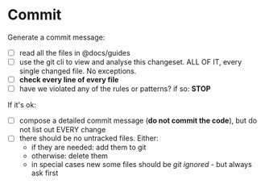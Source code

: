 # Commit

Generate a commit message:

- [ ] read all the files in @docs/guides
- [ ] use the git cli to view and analyse this changeset. ALL OF IT, every single changed file. No exceptions.
- [ ] **check every line of every file**
- [ ] have we violated any of the rules or patterns? if so: **STOP**

If it's ok:

- [ ] compose a detailed commit message (**do not commit the code**), but do not list out EVERY change
- [ ] there should be no untracked files. Either:
    - if they are needed: add them to git
    - otherwise: delete them
    - in special cases new some files should be _git ignored_ - but always ask first
